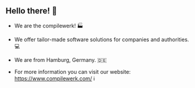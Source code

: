 ## Hello there! :information_desk_person:

- We are the compilewerk! :factory:

- We offer tailor-made software solutions for companies and authorities. :computer: <br>

- We are from Hamburg, Germany. :de: <br>

- For more information you can visit our website: https://www.compilewerk.com/ :information_source:

